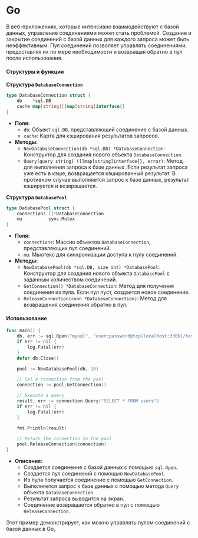 # Go

В веб-приложениях, которые интенсивно взаимодействуют с базой данных, управление соединениями может стать проблемой. Создание и закрытие соединений с базой данных для каждого запроса может быть неэффективным. Пул соединений позволяет управлять соединениями, предоставляя их по мере необходимости и возвращая обратно в пул после использования.

#### Структуры и функции

**Структура `DatabaseConnection`**

```go
type DatabaseConnection struct {
	db    *sql.DB
	cache map[string][]map[string]interface{}
}
```

* **Поля:**
  * `db`: Объект `sql.DB`, представляющий соединение с базой данных.
  * `cache`: Карта для кэширования результатов запросов.
* **Методы:**
  * `NewDatabaseConnection(db *sql.DB) *DatabaseConnection`: Конструктор для создания нового объекта `DatabaseConnection`.
  * `Query(query string) ([]map[string]interface{}, error)`: Метод для выполнения запроса к базе данных. Если результат запроса уже есть в кэше, возвращается кэшированный результат. В противном случае выполняется запрос к базе данных, результат кэшируется и возвращается.

**Структура `DatabasePool`**

```go
type DatabasePool struct {
	connections []*DatabaseConnection
	mu          sync.Mutex
}
```

* **Поля:**
  * `connections`: Массив объектов `DatabaseConnection`, представляющих пул соединений.
  * `mu`: Мьютекс для синхронизации доступа к пулу соединений.
* **Методы:**
  * `NewDatabasePool(db *sql.DB, size int) *DatabasePool`: Конструктор для создания нового объекта `DatabasePool` с заданным количеством соединений.
  * `GetConnection() *DatabaseConnection`: Метод для получения соединения из пула. Если пул пуст, создается новое соединение.
  * `ReleaseConnection(conn *DatabaseConnection)`: Метод для возвращения соединения обратно в пул.

#### Использование

```go
func main() {
	db, err := sql.Open("mysql", "user:password@tcp(localhost:3306)/test")
	if err != nil {
		log.Fatal(err)
	}
	defer db.Close()

	pool := NewDatabasePool(db, 10)

	// Get a connection from the pool
	connection := pool.GetConnection()

	// Execute a query
	result, err := connection.Query("SELECT * FROM users")
	if err != nil {
		log.Fatal(err)
	}

	fmt.Println(result)

	// Return the connection to the pool
	pool.ReleaseConnection(connection)
}
```

* **Описание:**
  * Создается соединение с базой данных с помощью `sql.Open`.
  * Создается пул соединений с помощью `NewDatabasePool`.
  * Из пула получается соединение с помощью `GetConnection`.
  * Выполняется запрос к базе данных с помощью метода `Query` объекта `DatabaseConnection`.
  * Результат запроса выводится на экран.
  * Соединение возвращается обратно в пул с помощью `ReleaseConnection`.

Этот пример демонстрирует, как можно управлять пулом соединений с базой данных в Go,

